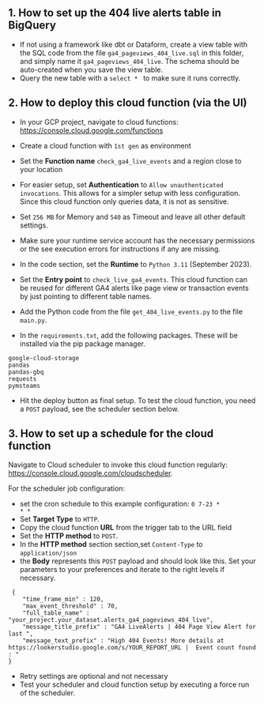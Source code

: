 ## 1. How to set up the 404 live alerts table in BigQuery

* If not using a framework like dbt or Dataform, create a view table with the SQL code from the file <code>ga4_pageviews_404_live.sql</code> in this folder, and simply name it <code>ga4_pageviews_404_live</code>. The schema should be auto-created when you save the view table.
* Query the new table with a <code>select * </code> to make sure it runs correctly.

## 2. How to deploy this cloud function (via the UI)

* In your GCP project, navigate to cloud functions: <https://console.cloud.google.com/functions>
* Create a cloud function with <code>1st gen</code> as environment
* Set the **Function name** <code>check_ga4_live_events</code> and a region close to your location
* For easier setup, set **Authentication** to <code>Allow unauthenticated invocations</code>. This allows for a simpler setup with less configuration. Since this cloud function only queries data, it is not as sensitive.
* Set <code>256 MB</code> for Memory and <code>540</code> as Timeout and leave all other default settings.
* Make sure your runtime service account has the necessary permissions or the see execution errors for instructions if any are missing.

* In the code section, set the **Runtime** to <code>Python 3.11</code> (September 2023).
* Set the **Entry point** to <code>check_live_ga4_events</code>. This cloud function can be reused for different GA4 alerts like page view or transaction events by just pointing to different table names.
* Add the Python code from the file <code>get_404_live_events.py</code> to the file <code>main.py</code>.
* In the <code>requirements.txt</code>, add the following packages. These will be installed via the pip package manager.
```
google-cloud-storage
pandas
pandas-gbq
requests
pymsteams
```
* Hit the deploy button as final setup. To test the cloud function, you need a <code>POST</code> payload, see the scheduler section below.

## 3. How to set up a schedule for the cloud function
Navigate to Cloud scheduler to invoke this cloud function regularly: <https://console.cloud.google.com/cloudscheduler>.

For the scheduler job configuration:

* set the cron schedule to this example configuration: <code>0 7-23 * * *</code>
* Set **Target Type** to <code>HTTP</code>.
* Copy the cloud function **URL** from the trigger tab to the URL field
* Set the **HTTP method** to <code>POST</code>.
* In the **HTTP method** section section,set <code>Content-Type</code> to <code>application/json</code>
* the **Body** represents this <code>POST</code> payload and should look like this. Set your parameters to your preferences and iterate to the right levels if necessary.
```
 {
    "time_frame_min" : 120,
    "max_event_threshold" : 70,
    "full_table_name" : "your_project.your_dataset.alerts_ga4_pageviews_404_live",
    "message_title_prefix" : "GA4 LiveAlerts | 404 Page View Alert for last ",
    "message_text_prefix" : "High 404 Events! More details at https://lookerstudio.google.com/s/YOUR_REPORT_URL |  Event count found : "
} 
```
* Retry settings are optional and not necessary
* Test your scheduler and cloud function setup by executing a force run of the scheduler.